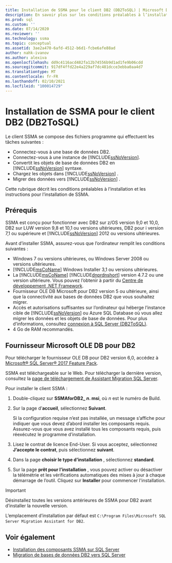 ```yaml
---
title: Installation de SSMA pour le client DB2 (DB2ToSQL) | Microsoft Docs
description: En savoir plus sur les conditions préalables à l’installation de l’Assistant Migration SQL Server (SSMA) pour le client DB2 et sur l’installation de.
ms.prod: sql
ms.custom: ''
ms.date: 07/14/2020
ms.reviewer: ''
ms.technology: ssma
ms.topic: conceptual
ms.assetid: 3ae2a470-6afd-4512-b6d1-fcbe6afe88ad
author: nahk-ivanov
ms.author: alexiva
ms.openlocfilehash: dd9c4116acd482fa12b74556b9d1ad1fe9b06cdd
ms.sourcegitcommit: 917df4ffd22e4a229af7dc481dcce3ebba0aa4d7
ms.translationtype: MT
ms.contentlocale: fr-FR
ms.lasthandoff: 02/10/2021
ms.locfileid: "100014729"
---
```

# <a name="installing-ssma-for-db2-client-db2tosql"></a>Installation de SSMA pour le client DB2 (DB2ToSQL)

Le client SSMA se compose des fichiers programme qui effectuent les tâches suivantes :

- Connectez-vous à une base de données DB2.
- Connectez-vous à une instance de [!INCLUDE[ssNoVersion](../../includes/ssnoversion-md.md)].
- Convertit les objets de base de données DB2 en [!INCLUDE[ssNoVersion](../../includes/ssnoversion-md.md)] syntaxe.
- Chargez les objets dans [!INCLUDE[ssNoVersion](../../includes/ssnoversion-md.md)] .
- Migrer des données vers [!INCLUDE[ssNoVersion](../../includes/ssnoversion-md.md)] .

Cette rubrique décrit les conditions préalables à l’installation et les instructions pour l’installation de SSMA.

## <a name="prerequisites"></a>Prérequis

SSMA est conçu pour fonctionner avec DB2 sur z/OS version 9,0 et 10,0, DB2 sur LUW version 9,8 et 10,1 ou versions ultérieures, DB2 pour i version 7,1 ou supérieure et [!INCLUDE[ssNoVersion](../../includes/ssnoversion-md.md)] 2012 ou versions ultérieures.

Avant d’installer SSMA, assurez-vous que l’ordinateur remplit les conditions suivantes :

- Windows 7 ou versions ultérieures, ou Windows Server 2008 ou versions ultérieures.
- [!INCLUDE[msCoName](../../includes/msconame_md.md)] Windows Installer 3,1 ou versions ultérieures.
- La [!INCLUDE[msCoName](../../includes/msconame_md.md)] [!INCLUDE[dnprdnshort](../../includes/dnprdnshort_md.md)] version 4.7.2 ou une version ultérieure. Vous pouvez l’obtenir à partir du [Centre de développement .NET Framework](https://go.microsoft.com/fwlink/?LinkId=48882).
- Fournisseur OLE DB Microsoft pour DB2 version 5 ou ultérieure, ainsi que la connectivité aux bases de données DB2 que vous souhaitez migrer.
- Accès et autorisations suffisantes sur l’ordinateur qui héberge l’instance cible de [!INCLUDE[ssNoVersion](../../includes/ssnoversion-md.md)] ou Azure SQL Database où vous allez migrer les données et les objets de base de données. Pour plus d’informations, consultez [connexion à SQL Server &#40;DB2ToSQL&#41;](../../ssma/db2/connecting-to-sql-server-db2tosql.md).
- 4 Go de RAM recommandés.

## <a name="microsoft-ole-db-provider-for-db2"></a>Fournisseur Microsoft OLE DB pour DB2

Pour télécharger le fournisseur OLE DB pour DB2 version 6,0, accédez à [Microsoft® SQL Server® 2017 Feature Pack](https://www.microsoft.com/download/details.aspx?id=55992).

SSMA est téléchargeable sur le Web. Pour télécharger la dernière version, consultez la [page de téléchargement de Assistant Migration SQL Server](https://aka.ms/ssmafordb2).

Pour installer le client SSMA :

1. Double-cliquez sur **SSMAforDB2_ *n*. msi**, où *n* est le numéro de Build.
2. Sur la page d’**accueil**, sélectionnez **Suivant**.

   Si la configuration requise n’est pas installée, un message s’affiche pour indiquer que vous devez d’abord installer les composants requis. Assurez-vous que vous avez installé tous les composants requis, puis réexécutez le programme d’installation.

3. Lisez le contrat de licence End-User. Si vous acceptez, sélectionnez **J’accepte le contrat**, puis sélectionnez **suivant**.
4. Dans la page **choisir le type d’installation** , sélectionnez **standard**.
5. Sur la page **prêt pour l’installation** , vous pouvez activer ou désactiver la télémétrie et les vérifications automatiques des mises à jour à chaque démarrage de l’outil. Cliquez sur **Installer** pour commencer l'installation.

> [!IMPORTANT]
> Désinstallez toutes les versions antérieures de SSMA pour DB2 avant d’installer la nouvelle version.

L’emplacement d’installation par défaut est `C:\Program Files\Microsoft SQL Server Migration Assistant for DB2`.

## <a name="see-also"></a>Voir également

- [Installation des composants SSMA sur SQL Server](../../ssma/db2/installing-ssma-components-on-sql-server-db2tosql.md)
- [Migration de bases de données DB2 vers SQL Server](../../ssma/db2/migrating-db2-databases-to-sql-server-db2tosql.md)

